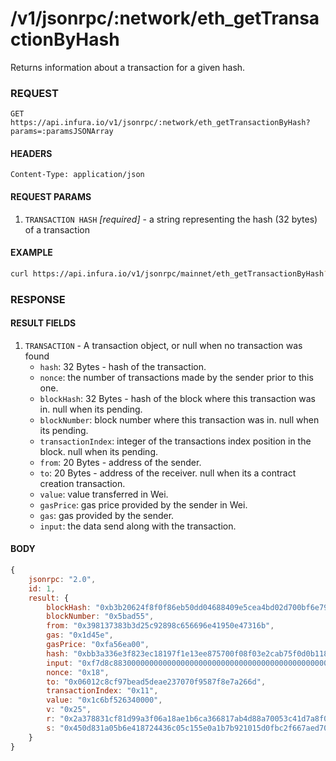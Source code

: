# /v1/jsonrpc/:network/eth_getTransactionByHash

Returns information about a transaction for a given hash.

### REQUEST

`GET https://api.infura.io/v1/jsonrpc/:network/eth_getTransactionByHash?params=:paramsJSONArray`

#### HEADERS

`Content-Type: application/json`

#### REQUEST PARAMS
1. `TRANSACTION HASH` _[required]_ - a string representing the hash (32 bytes) of a transaction

#### EXAMPLE
```bash
curl https://api.infura.io/v1/jsonrpc/mainnet/eth_getTransactionByHash?params=["0xbb3a336e3f823ec18197f1e13ee875700f08f03e2cab75f0d0b118dabb44cba0"]
```

### RESPONSE

#### RESULT FIELDS
1. `TRANSACTION` - A transaction object, or null when no transaction was found
    - `hash`: 32 Bytes - hash of the transaction.
    - `nonce`: the number of transactions made by the sender prior to this one.
    - `blockHash`: 32 Bytes - hash of the block where this transaction was in. null when its pending.
    - `blockNumber`: block number where this transaction was in. null when its pending.
    - `transactionIndex`: integer of the transactions index position in the block. null when its pending.
    - `from`: 20 Bytes - address of the sender.
    - `to`: 20 Bytes - address of the receiver. null when its a contract creation transaction.
    - `value`: value transferred in Wei.
    - `gasPrice`: gas price provided by the sender in Wei.
    - `gas`: gas provided by the sender.
    - `input`: the data send along with the transaction.

#### BODY

```js
{
    jsonrpc: "2.0",
    id: 1,
    result: {
        blockHash: "0xb3b20624f8f0f86eb50dd04688409e5cea4bd02d700bf6e79e9384d47d6a5a35",
        blockNumber: "0x5bad55",
        from: "0x398137383b3d25c92898c656696e41950e47316b",
        gas: "0x1d45e",
        gasPrice: "0xfa56ea00",
        hash: "0xbb3a336e3f823ec18197f1e13ee875700f08f03e2cab75f0d0b118dabb44cba0",
        input: "0xf7d8c88300000000000000000000000000000000000000000000000000000000000cee6100000000000000000000000000000000000000000000000000000000000ac3e1",
        nonce: "0x18",
        to: "0x06012c8cf97bead5deae237070f9587f8e7a266d",
        transactionIndex: "0x11",
        value: "0x1c6bf526340000",
        v: "0x25",
        r: "0x2a378831cf81d99a3f06a18ae1b6ca366817ab4d88a70053c41d7a8f0368e031",
        s: "0x450d831a05b6e418724436c05c155e0a1b7b921015d0fbc2f667aed709ac4fb5"
    }
}
```
